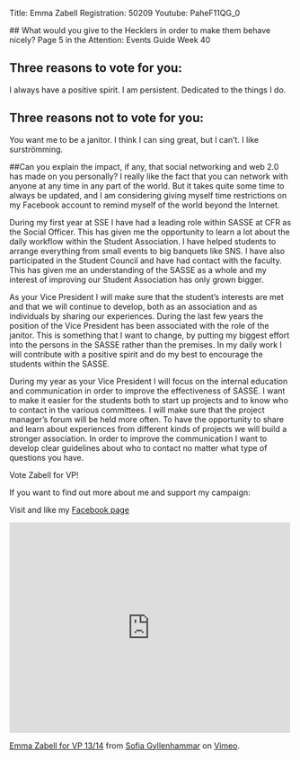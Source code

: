 Title: Emma Zabell
Registration: 50209
Youtube: PaheF11QG_0

<section class="well" markdown="1">
## What would you give to the Hecklers in order to make them behave nicely?
Page 5 in the Attention: Events Guide Week 40

## Three reasons to vote for you:
I always have a positive spirit. I am persistent. Dedicated to the things I do.

## Three reasons not to vote for you:
You want me to be a janitor. I think I can sing great, but I can’t. I like surströmming.

##Can you explain the impact, if any, that social networking and web 2.0 has made on you personally?
I really like the fact that you can network with anyone at any time in any part of the world. But it takes
quite some time to always be updated, and I am considering giving myself time restrictions on my
Facebook account to remind myself of the world beyond the Internet.
</section>

During my first year at SSE I have had a leading role within SASSE at CFR as the Social Officer. This has given me the opportunity to learn a lot about the daily workflow within the Student Association. I have helped students to arrange everything from small events to big banquets like SNS. I have also participated in the Student Council and have had contact with the faculty. This has given me an understanding of the SASSE as a whole and my interest of improving our Student Association has only grown bigger.

As your Vice President I will make sure that the student’s interests are met and that we will continue to develop, both as an association and as individuals by sharing our experiences. During the last few years the position of the Vice President has been associated with the role of the janitor. This is something that I want to change, by putting my biggest effort into the persons in the SASSE rather than the premises. In my daily work I will contribute with a positive spirit and do my best to encourage the students within the SASSE.

During my year as your Vice President I will focus on the internal education and communication in order to improve the effectiveness of SASSE. I want to make it easier for the students both to start up projects and to know who to contact in the various committees. I will make sure that the project manager’s forum will be held more often. To have the opportunity to share and learn about experiences from different kinds of projects we will build a stronger association. In order to improve the communication I want to develop clear guidelines about who to contact no matter what type of questions you have.

Vote Zabell for VP!

If you want to find out more about me and support my campaign:

Visit and like my [Facebook page](http://www.facebook.com/ZabellForVP)

<iframe src="http://player.vimeo.com/video/54039635?badge=0" width="500" height="375" frameborder="0" webkitAllowFullScreen mozallowfullscreen allowFullScreen></iframe> <p><a href="http://vimeo.com/54039635">Emma Zabell for VP 13/14</a> from <a href="http://vimeo.com/user14816278">Sofia Gyllenhammar</a> on <a href="http://vimeo.com">Vimeo</a>.</p>

